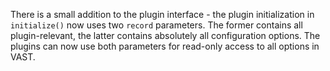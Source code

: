 There is a small addition to the plugin interface - the plugin initialization
in `initialize()` now uses two `record` parameters. The former contains all
plugin-relevant, the latter contains absolutely all configuration options. The
plugins can now use both parameters for read-only access to all options in
VAST.
